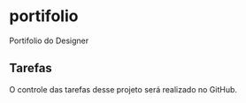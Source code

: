 # portifolio
Portifolio do Designer

## Tarefas 

O controle das tarefas desse projeto será realizado no GitHub.